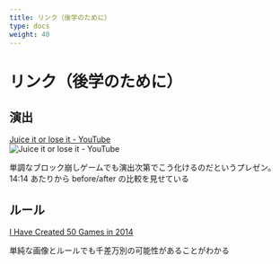 ```yaml
---
title: リンク（後学のために）
type: docs
weight: 40
---
```


# リンク（後学のために）

## 演出

[Juice it or lose it - YouTube](https://www.youtube.com/watch?v=Fy0aCDmgnxg)  
![Juice it or lose it - YouTube](https://img.youtube.com/vi/Fy0aCDmgnxg/0.jpg)

単調なブロック崩しゲームでも演出次第でこう化けるのだというプレゼン。  
14:14 あたりから before/after の比較を見せている


## ルール

[I Have Created 50 Games in 2014](http://www.asahi-net.or.jp/~cs8k-cyu/blog/2014/12/12/games-in-2014/)  

単純な画像とルールでも千差万別の可能性があることがわかる
